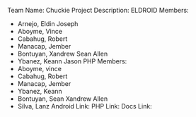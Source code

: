 Team Name: Chuckie
Project Description:
ELDROID Members:
- Arnejo, Eldin Joseph
- Aboyme, Vince
- Cabahug, Robert 
- Manacap, Jember
- Bontuyan, Xandrew Sean Allen
- Ybanez, Keann Jason
PHP Members:
 - Aboyme, vince
 - Cabahug, Robert
 - Manacap, Jember
 - Ybanez, Keann
 - Bontuyan, Sean Xandrew Allen
 - Silva, Lanz
Android Link:
PHP Link:
Docs Link:
